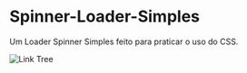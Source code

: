 # Spinner-Loader-Simples
Um Loader Spinner Simples feito para praticar o uso do CSS.

<div style="display: inline_block">
  <img align="center" alt="Link Tree" src="https://media.discordapp.net/attachments/1006720932477403200/1008095675361280111/20220813_162645.gif" >
</div>
